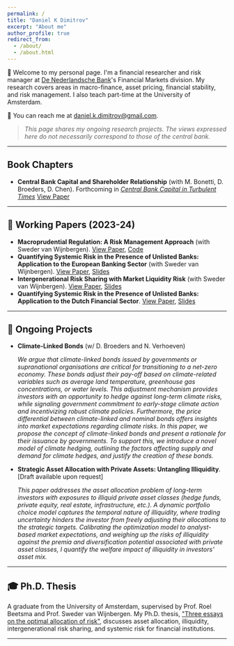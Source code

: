 ```yaml
---
permalink: /
title: "Daniel K Dimitrov"
excerpt: "About me"
author_profile: true
redirect_from: 
  - /about/
  - /about.html
---
```


👋 Welcome to my personal page. I'm a financial researcher and risk manager at [De Nederlandsche Bank](https://www.dnb.nl/)'s Financial Markets division. My research covers areas in macro-finance, asset pricing, financial stability, and risk management. I also teach part-time at the University of Amsterdam.

📧 You can reach me at [daniel.k.dimitrov@gmail.com](mailto:daniel.k.dimitrov@gmail.com).

> _This page shares my ongoing research projects. The views expressed here do not necessarily correspond to those of the central bank._

---
## Book Chapters

- **Central Bank Capital and Shareholder Relationship** (with M. Bonetti, D. Broeders, D. Chen).  Forthcoming in [*Central Bank Capital in Turbulent Times*](https://link.springer.com/book/9783031735486)  [View Paper](
https://papers.ssrn.com/sol3/papers.cfm?abstract_id=4788392)

---

## 📝 Working Papers (2023-24)

- **Macroprudential Regulation: A Risk Management Approach** (with Sweder van Wijnbergen). [View Paper](https://papers.ssrn.com/sol3/papers.cfm?abstract_id=4349908), [Code](https://github.com/danielkdimitrov/systemicRiskBuffers)
- **Quantifying Systemic Risk in the Presence of Unlisted Banks: Application to the European Banking Sector** (with Sweder van Wijnbergen). [View Paper](https://papers.ssrn.com/sol3/papers.cfm?abstract_id=4382033), [Slides](https://github.com/danielkdimitrov/slideDecks/blob/main/DanielDmitrov_SystemicRisk_2023_ESCB_FS.pdf)
- **Intergenerational Risk Sharing with Market Liquidity Risk** (with Sweder van Wijnbergen). [View Paper](https://papers.ssrn.com/sol3/papers.cfm?abstract_id=4084778), [Slides](https://github.com/danielkdimitrov/irs/blob/main/Intergenerational_Risk_Sharing___Slides__TI_.pdf)
- **Quantifying Systemic Risk in the Presence of Unlisted Banks: Application to the Dutch Financial Sector**. [View Paper](https://papers.ssrn.com/sol3/papers.cfm?abstract_id=4122258), [Slides](https://github.com/danielkdimitrov/systemicRisk/blob/7ae74f951eae0dc1b1815b6890e72864e79b4f8d/Slides_SystemicRiskNL.pdf)

---

## 🚀 Ongoing Projects

- **Climate-Linked Bonds** (w/ D. Broeders and N. Verhoeven)

	*We argue that climate-linked bonds issued by governments or supranational organisations are critical for transitioning to a net-zero economy. These bonds adjust their pay-off based on climate-related variables such as average land temperature, greenhouse gas concentrations, or water levels. This adjustment mechanism provides investors with an opportunity to hedge against long-term climate risks, while signaling government commitment to early-stage climate action and incentivizing robust climate policies. Furthermore, the price differential between climate-linked and nominal bonds offers insights into market expectations regarding climate risks. In this paper, we propose the concept of climate-linked bonds and present a rationale for their issuance by governments. To support this, we introduce a novel model of climate hedging, outlining the factors affecting supply and demand for climate hedges, and justify the creation of these bonds.*

- **Strategic Asset Allocation with Private Assets: Untangling Illiquidity**. [Draft available upon request] 

  *This paper addresses the asset allocation problem of long-term investors with exposures to illiquid private asset classes (hedge funds, private equity, real estate, infrastructure, etc.). A dynamic portfolio choice model captures the temporal nature of illiquidity, where trading uncertainty hinders the investor from freely adjusting their allocations to the strategic targets. Calibrating the optimization model to analyst-based market expectations, and weighing up the risks of illiquidity against the premia and diversification potential associated with private asset classes, I quantify the welfare impact of illiquidity in investors' asset mix.*

---

## 🎓 Ph.D. Thesis

A graduate from the University of Amsterdam, supervised by Prof. Roel Beetsma and Prof. Sweder van Wijnbergen. My Ph.D. thesis, ["Three essays on the optimal allocation of risk"](https://dare.uva.nl/search?identifier=8a24acd8-fc8d-4785-b98d-26d802aaa699), discusses asset allocation, illiquidity, intergenerational risk sharing, and systemic risk for financial institutions.

---

